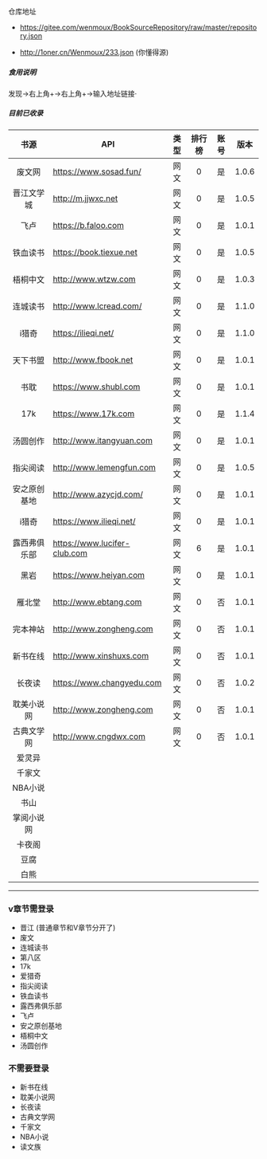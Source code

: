 ### 

仓库地址

*  https://gitee.com/wenmoux/BookSourceRepository/raw/master/repository.json


*  http://1oner.cn/Wenmoux/233.json   (你懂得源)



##### 食用说明

发现->右上角+->右上角+->输入地址链接·



##### 目前已收录

|     书源     | API                          | 类型 | 排行榜 | 账号 | 版本  |
| :----------: | ---------------------------- | :--: | :----: | :--: | :---: |
|    废文网    | https://www.sosad.fun/       | 网文 |   0    |  是  | 1.0.6 |
|  晋江文学城  | http://m.jjwxc.net           | 网文 |   0    |  是  | 1.0.5 |
|     飞卢     | https://b.faloo.com          | 网文 |   0    |  是  | 1.0.1 |
|   铁血读书   | https://book.tiexue.net      | 网文 |   0    |  是  | 1.0.5 |
|   梧桐中文   | http://www.wtzw.com          | 网文 |   0    |  是  | 1.0.3 |
|   连城读书   | http://www.lcread.com/       | 网文 |   0    |  是  | 1.1.0 |
|    i猎奇     | https://ilieqi.net/          | 网文 |   0    |  是  | 1.1.0 |
|   天下书盟   | http://www.fbook.net         | 网文 |   0    |  是  | 1.0.1 |
|     书耽     | https://www.shubl.com        | 网文 |   0    |  是  | 1.0.1 |
|     17k      | https://www.17k.com          | 网文 |   0    |  是  | 1.1.4 |
|   汤圆创作   | http://www.itangyuan.com     | 网文 |   0    |  是  | 1.0.1 |
|   指尖阅读   | http://www.lemengfun.com     | 网文 |   0    |  是  | 1.0.5 |
| 安之原创基地 | http://www.azycjd.com/       | 网文 |   0    |  是  | 1.0.1 |
|    i猎奇     | https://www.ilieqi.net/      | 网文 |   0    |  是  | 1.0.1 |
| 露西弗俱乐部 | https://www.lucifer-club.com | 网文 |   6    |  是  | 1.0.1 |
|     黑岩     | https://www.heiyan.com       | 网文 |   0    |  是  | 1.0.1 |
|    雁北堂    | http://www.ebtang.com        | 网文 |   0    |  否  | 1.0.1 |
|   完本神站   | http://www.zongheng.com      | 网文 |   0    |  否  | 1.0.1 |
|   新书在线   | http://www.xinshuxs.com      | 网文 |   0    |  否  | 1.0.1 |
|    长夜读    | https://www.changyedu.com    | 网文 |   0    |  否  | 1.0.2 |
|  耽美小说网  | http://www.zongheng.com      | 网文 |   0    |  否  | 1.0.1 |
|  古典文学网  | http://www.cngdwx.com        | 网文 |   0    |  否  | 1.0.1 |
|    爱灵异    |                              |      |        |      |       |
|    千家文    |                              |      |        |      |       |
|   NBA小说    |                              |      |        |      |       |
|     书山     |                              |      |        |      |       |
|  掌阅小说网  |                              |      |        |      |       |
|    卡夜阁    |                              |      |        |      |       |
|     豆腐     |                              |      |        |      |       |
|     白熊     |                              |      |        |      |       |

---

### v章节需登录

* 晋江 (普通章节和V章节分开了)
* 废文
* 连城读书
* 第八区
* 17k
* 爱猎奇
* 指尖阅读
* 铁血读书
* 露西弗俱乐部
* 飞卢
* 安之原创基地
* 梧桐中文
* 汤圆创作


### 不需要登录

* 新书在线
* 耽美小说网
* 长夜读
* 古典文学网
* 千家文
* NBA小说
* 读文族
